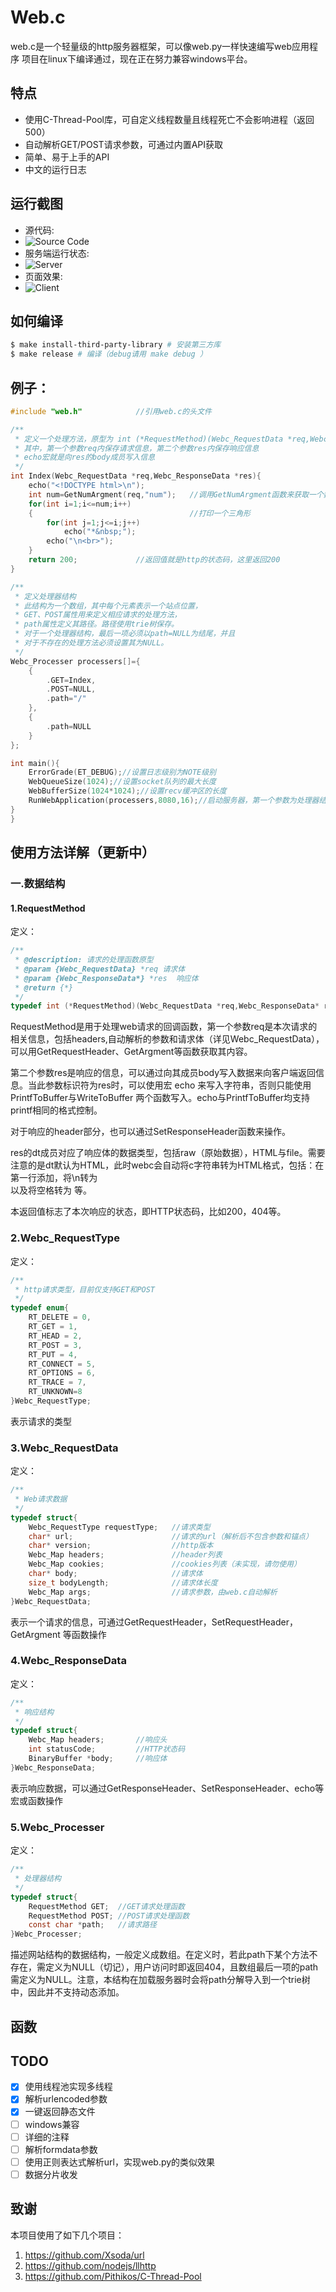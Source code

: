 # Web.c

web.c是一个轻量级的http服务器框架，可以像web.py一样快速编写web应用程序
项目在linux下编译通过，现在正在努力兼容windows平台。

## 特点
- 使用C-Thread-Pool库，可自定义线程数量且线程死亡不会影响进程（返回500）
- 自动解析GET/POST请求参数，可通过内置API获取
- 简单、易于上手的API
- 中文的运行日志

## 运行截图
- 源代码:
- ![Source Code](https://www.hualigs.cn/image/612255e2e8c7d.jpg)
- 服务端运行状态:
- ![Server](https://www.hualigs.cn/image/6122557638d0c.jpg)
- 页面效果:
- ![Client](https://pic4.58cdn.com.cn/nowater/webim/big/n_v28096af3640944869b0c76c5f4f369585.png)

## 如何编译
```bash
$ make install-third-party-library # 安装第三方库
$ make release # 编译（debug请用 make debug ）
```

## 例子：
``` C
#include "web.h"            //引用web.c的头文件

/** 
 * 定义一个处理方法，原型为 int (*RequestMethod)(Webc_RequestData *req,Webc_ResponseData* res);
 * 其中，第一个参数req内保存请求信息，第二个参数res内保存响应信息
 * echo宏就是向res的body成员写入信息
 */
int Index(Webc_RequestData *req,Webc_ResponseData *res){
    echo("<!DOCTYPE html>\n");
    int num=GetNumArgment(req,"num");   //调用GetNumArgment函数来获取一个数字型的参数（若不存在会返回0）
    for(int i=1;i<=num;i++)
    {                                   //打印一个三角形
        for(int j=1;j<=i;j++)
            echo("*&nbsp;");
        echo("\n<br>");
    }
    return 200;             //返回值就是http的状态码，这里返回200
}

/**
 * 定义处理器结构
 * 此结构为一个数组，其中每个元素表示一个站点位置，
 * GET、POST属性用来定义相应请求的处理方法，
 * path属性定义其路径。路径使用trie树保存。
 * 对于一个处理器结构，最后一项必须以path=NULL为结尾，并且
 * 对于不存在的处理方法必须设置其为NULL。
 */
Webc_Processer processers[]={
    {
        .GET=Index,
        .POST=NULL,
        .path="/"
    },
    {
        .path=NULL
    }
};

int main(){
    ErrorGrade(ET_DEBUG);//设置日志级别为NOTE级别
    WebQueueSize(1024);//设置socket队列的最大长度
    WebBufferSize(1024*1024);//设置recv缓冲区的长度
    RunWebApplication(processers,8080,16);//启动服务器，第一个参数为处理器结构，第二个参数为端口号，第三个参数为线程的数量
}
}
```

## 使用方法详解（更新中）
### 一.数据结构
#### 1.RequestMethod
定义：
```C
/**
 * @description: 请求的处理函数原型
 * @param {Webc_RequestData} *req 请求体
 * @param {Webc_ResponseData*} *res  响应体
 * @return {*}
 */
typedef int (*RequestMethod)(Webc_RequestData *req,Webc_ResponseData* res);
```
RequestMethod是用于处理web请求的回调函数，第一个参数req是本次请求的相关信息，包括headers,自动解析的参数和请求体（详见Webc_RequestData），可以用GetRequestHeader、GetArgment等函数获取其内容。

第二个参数res是响应的信息，可以通过向其成员body写入数据来向客户端返回信息。当此参数标识符为res时，可以使用宏 echo 来写入字符串，否则只能使用PrintfToBuffer与WriteToBuffer
两个函数写入。echo与PrintfToBuffer均支持printf相同的格式控制。

对于响应的header部分，也可以通过SetResponseHeader函数来操作。

res的dt成员对应了响应体的数据类型，包括raw（原始数据），HTML与file。需要注意的是dt默认为HTML，此时webc会自动将c字符串转为HTML格式，包括：在第一行添加<!DOCTYPE html>，将\n转为<br>以及将空格转为&nbsp;等。

本返回值标志了本次响应的状态，即HTTP状态码，比如200，404等。

### 2.Webc_RequestType
定义：
``` C
/**
 * http请求类型，目前仅支持GET和POST
 */
typedef enum{
    RT_DELETE = 0,
    RT_GET = 1,
    RT_HEAD = 2,
    RT_POST = 3,
    RT_PUT = 4,
    RT_CONNECT = 5,
    RT_OPTIONS = 6,
    RT_TRACE = 7,
    RT_UNKNOWN=8
}Webc_RequestType;
```
表示请求的类型

### 3.Webc_RequestData
定义：
``` C
/**
 * Web请求数据
 */
typedef struct{
    Webc_RequestType requestType;   //请求类型
    char* url;                      //请求的url（解析后不包含参数和锚点）
    char* version;                  //http版本
    Webc_Map headers;               //header列表
    Webc_Map cookies;               //cookies列表（未实现，请勿使用）
    char* body;                     //请求体
    size_t bodyLength;              //请求体长度
    Webc_Map args;                  //请求参数，由web.c自动解析
}Webc_RequestData;
```
表示一个请求的信息，可通过GetRequestHeader，SetRequestHeader，GetArgment 等函数操作

### 4.Webc_ResponseData
定义：
``` C
/**
 * 响应结构
 */
typedef struct{
    Webc_Map headers;       //响应头
    int statusCode;         //HTTP状态码
    BinaryBuffer *body;     //响应体
}Webc_ResponseData;
```
表示响应数据，可以通过GetResponseHeader、SetResponseHeader、echo等宏或函数操作

### 5.Webc_Processer
定义：
``` C
/**
 * 处理器结构
 */
typedef struct{
    RequestMethod GET;  //GET请求处理函数
    RequestMethod POST; //POST请求处理函数
    const char *path;   //请求路径
}Webc_Processer;
```
描述网站结构的数据结构，一般定义成数组。在定义时，若此path下某个方法不存在，需定义为NULL（切记），用户访问时即返回404，且数组最后一项的path需定义为NULL。注意，本结构在加载服务器时会将path分解导入到一个trie树中，因此并不支持动态添加。
## 函数

## TODO
- [x] 使用线程池实现多线程
- [x] 解析urlencoded参数
- [x] 一键返回静态文件
- [ ] windows兼容
- [ ] 详细的注释
- [ ] 解析formdata参数
- [ ] 使用正则表达式解析url，实现web.py的类似效果
- [ ] 数据分片收发
  
## 致谢

本项目使用了如下几个项目：

1. https://github.com/Xsoda/url
2. https://github.com/nodejs/llhttp
3. https://github.com/Pithikos/C-Thread-Pool
